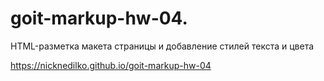 # goit-markup-hw-04.
HTML-разметка макета страницы и добавление стилей текста и цвета

https://nicknedilko.github.io/goit-markup-hw-04

